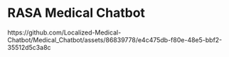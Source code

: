 <H1>RASA Medical Chatbot</H1>
https://github.com/Localized-Medical-Chatbot/Medical_Chatbot/assets/86839778/e4c475db-f80e-48e5-bbf2-35512d5c3a8c
